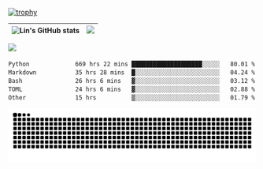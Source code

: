 [![trophy](https://github-profile-trophy.vercel.app/?username=ocss884&column=7)](https://github.com/ocss884)

| ![Lin's GitHub stats](https://github-readme-stats.vercel.app/api?username=ocss884&show_icons=true&hide_border=True&count_private=true) | ![](https://github-readme-streak-stats.herokuapp.com?user=ocss884&hide_border=true&date_format=M%20j%5B%2C%20Y%5D&ring=7EDDCF&fire=7EDDCF") |
| ------------------------------------------------------------ | ------------------------------------------------------------ |

![](https://komarev.com/ghpvc/?username=ocss884&color=brightgreen)

<!--START_SECTION:waka-->

```txt
Python             669 hrs 22 mins ████████████████████░░░░░   80.01 %
Markdown           35 hrs 28 mins  █░░░░░░░░░░░░░░░░░░░░░░░░   04.24 %
Bash               26 hrs 6 mins   ▓░░░░░░░░░░░░░░░░░░░░░░░░   03.12 %
TOML               24 hrs 6 mins   ▓░░░░░░░░░░░░░░░░░░░░░░░░   02.88 %
Other              15 hrs          ▒░░░░░░░░░░░░░░░░░░░░░░░░   01.79 %
```

<!--END_SECTION:waka-->

<p align="center">
   <img src="https://github.com/ocss884/ocss884/blob/output/github-snake.svg" alt="snake">
</p>
